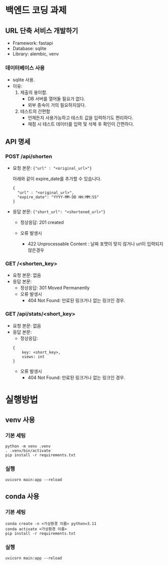 # 백엔드 코딩 과제

## URL 단축 서비스 개발하기

- Framework: fastapi
- Database: sqlite
- Library: alembic, venv

### 데이터베이스 사용

- sqlite 사용.
- 이유:
  1. 제출의 용이함.
     - DB 서버를 열어둘 필요가 없다.
     - 외부 종속이 거의 필요하지않다.
  2. 테스트의 간편함
     - 언제든지 사용가능하고 테스트 값을 입력하기도 편리하다.
     - 채점 시 테스트 데이터를 입력 및 삭제 후 확인이 간편하다.

## API 명세

### POST /api/shorten

- 요청 본문: `{"url" : "<original_url>"}`

  아래와 같이 expire_date를 추가할 수 있습니다.

  ```
  {
    "url" : "<original_url>",
    "expire_date": "YYYY-MM-DD HH:MM:SS"
  }
  ```

- 응답 본문: `{"short_url": "<shortened_url>"}`

  - 정상응답: 201 created

  - 오류 발생시

    - 422 Unprocessable Content : 날짜 포맷이 맞지 않거나 url이 입력되지 않은경우

### GET /<shorten_key>

- 요청 본문: 없음
- 응답 본문:
  - 정상응답: 301 Moved Permanently
  - 오류 발생시
    - 404 Not Found: 만료된 링크거나 없는 링크인 경우.

### GET /api/stats/<short_key>

- 요청 본문: 없음
- 응답 본문:
  - 정상응답:
  ```
  {
      key: <short_key>,
      views: int
  }
  ```
  - 오류 발생시
    - 404 Not Found: 만료된 링크거나 없는 링크인 경우.

# 실행방법

## venv 사용

### 기본 세팅

```
python -m venv .venv
. .venv/bin/activate
pip install -r requirements.txt
```

### 실행

```
uvicorn main:app --reload
```

## conda 사용

### 기본 세팅

```
conda create -n <가상환경 이름> python=3.11
conda activate <가상환경 이름>
pip install -r requirements.txt
```

### 실행

```
uvicorn main:app --reload
```
